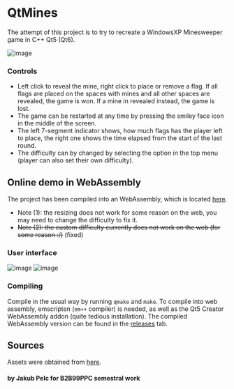 # QtMines

The attempt of this project is to try to recreate a WindowsXP Minesweeper game in C++ Qt5 (Qt6).

![image](https://github.com/kubakubakuba/QtMines/assets/13603688/c281cbd4-f161-4347-92fb-525f60a3c105)

### Controls
- Left click to reveal the mine, right click to place or remove a flag. If all flags are placed on the spaces with mines and all other spaces are revealed, the game is won.
If a mine in revealed instead, the game is lost.
- The game can be restarted at any time by pressing the smiley face icon in the middle of the screen.
- The left 7-segment indicator shows, how much flags has the player left to place, the right one shows the time elapsed from the start of the last round.
- The difficulty can by changed by selecting the option in the top menu (player can also set their own difficulty).

## Online demo in WebAssembly

The project has been compiled into an WebAssembly, which is located [here](http://vps.swpelc.eu/ctu/minesweeper/).
- Note (1): the resizing does not work for some reason on the web, you may need to change the difficulty to fix it.
- ~~Note (2): the custom difficulty currently does not work on the web (for some reason :/)~~ (fixed)

### User interface

![image](https://github.com/kubakubakuba/QtMines/assets/13603688/3c38b27e-fe7a-4c66-8767-35bd548c2a4c)
![image](https://github.com/kubakubakuba/QtMines/assets/13603688/4980d425-e451-4177-944f-26dab4f69dff)

### Compiling
Compile in the usual way by running `qmake` and `make`.
To compile into web assembly, emscripten (`em++` compiler) is needed, as well as the Qt5 Creator WebAssembly addon (quite tedious installation). The compiled WebAssembly version can be found in the [releases](https://github.com/kubakubakuba/QtMines/releases) tab.

## Sources
Assets were obtained from [here](https://github.com/ShizukuIchi/minesweeper/tree/master).

#### by Jakub Pelc for B2B99PPC semestral work
